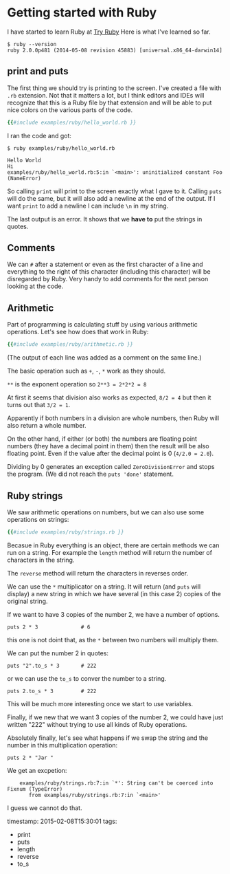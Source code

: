 # Getting started with Ruby

I have started to learn Ruby at [Try Ruby](http://tryruby.org/) Here is what I've learned so far.


```
$ ruby --version
ruby 2.0.0p481 (2014-05-08 revision 45883) [universal.x86_64-darwin14]
```

## print and puts

The first thing we should try is printing to the screen.
I've created a file with `.rb` extension. Not that it matters a lot,
but I think editors and IDEs will recognize that this is a Ruby file by that extension
and will be able to put nice colors on the various parts of the code.

```ruby
{{#include examples/ruby/hello_world.rb }}
```

I ran the code and got:

```
$ ruby examples/ruby/hello_world.rb

Hello World
Hi
examples/ruby/hello_world.rb:5:in `<main>': uninitialized constant Foo (NameError)
```

So calling `print` will print to the screen exactly what I gave to it.
Calling `puts` will do the same, but it will also add a newline at the end of the output.
If I want `print` to add a newline I can include `\n` in my string.

The last output is an error. It shows that we <b>have to</b> put the strings in quotes.

## Comments

We can `#` after a statement or even as the first character of a line and everything to the
right of this character (including this character) will be disregarded by Ruby.
Very handy to add comments for the next person looking at the code.

## Arithmetic

Part of programming is calculating stuff by using various arithmetic operations.
Let's see how does that work in Ruby:

```ruby
{{#include examples/ruby/arithmetic.rb }}
```

(The output of each line was added as a comment on the same line.)

The basic operation such as `+`, `-`, `*` work as they should.

`**` is the exponent operation so `2**3 = 2*2*2 = 8`

At first it seems that division also works as expected, `8/2 = 4` but then it turns out that
`3/2 = 1`.

Apparently if both numbers in a division are whole numbers, then Ruby will also return a whole number.

On the other hand, if either (or both) the numbers are floating point numbers (they have a decimal point in them)
then the result will be also floating point. Even if the value after the decimal point is 0 (`4/2.0 = 2.0`).

Dividing by 0 generates an exception called `ZeroDivisionError` and stops the program.
(We did not reach the `puts 'done'` statement.

## Ruby strings

We saw arithmetic operations on numbers, but we can also use some operations on strings:

```ruby
{{#include examples/ruby/strings.rb }}
```

Becasue in Ruby everything is an object, there are certain methods we can run on a string.
For example the `length` method will return the number of characters in the string.

The `reverse` method will return the characters in reverses order.

We can use the `*` multiplicator on a string. It will return (and `puts` will display)
a new string in which we have several (in this case 2) copies of the original string.

If we want to have 3 copies of the number 2, we have a number of options.

`puts 2 * 3              # 6`

this one is not doint that, as the `*` between two numbers will multiply them.

We can put the number 2 in quotes:

`puts "2".to_s * 3       # 222`

or we can use the `to_s` to conver the number to a string. 

`puts 2.to_s * 3         # 222`

This will be much more interesting once we start to use variables.

Finally, if we new that we want 3 copies of the number 2, we could have just written "222"
without trying to use all kinds of Ruby operations.


Absolutely finally, let's see what happens if we swap the string and the number in this multiplication
operation:

`puts 2 * "Jar "`

We get an excpetion:

```
    examples/ruby/strings.rb:7:in `*': String can't be coerced into Fixnum (TypeError)
       from examples/ruby/strings.rb:7:in `<main>'
```

I guess we cannot do that.

timestamp: 2015-02-08T15:30:01
tags:
  - print
  - puts
  - length
  - reverse
  - to_s

